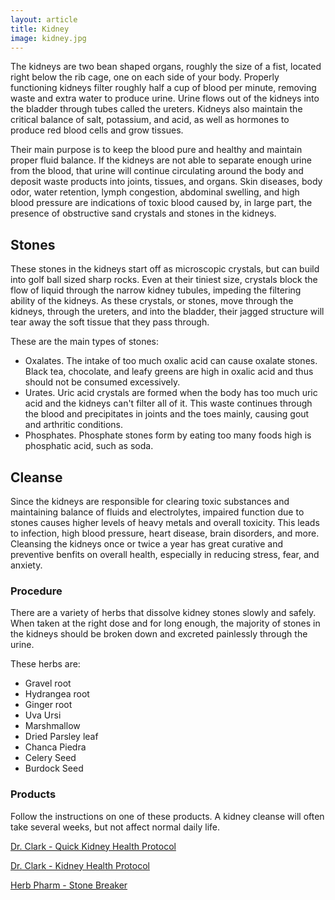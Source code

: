 ```yaml
---
layout: article
title: Kidney
image: kidney.jpg
---
```


The kidneys are two bean shaped organs, roughly the size of a fist, located right below the rib cage, one on each side of your body. Properly functioning kidneys filter roughly half a cup of blood per minute, removing waste and extra water to produce urine. Urine flows out of the kidneys into the bladder through tubes called the ureters. Kidneys also maintain the critical balance of salt, potassium, and acid, as well as hormones to produce red blood cells and grow tissues.

Their main purpose is to keep the blood pure and healthy and maintain proper fluid balance. If the kidneys are not able to separate enough urine from the blood, that urine will continue circulating around the body and deposit waste products into joints, tissues, and organs. Skin diseases, body odor, water retention, lymph congestion, abdominal swelling, and high blood pressure are indications of toxic blood caused by, in large part, the presence of obstructive sand crystals and stones in the kidneys.

## Stones

These stones in the kidneys start off as microscopic crystals, but can build into golf ball sized sharp rocks. Even at their tiniest size, crystals block the flow of liquid through the narrow kidney tubules, impeding the filtering ability of the kidneys. As these crystals, or stones, move through the kidneys, through the ureters, and into the bladder, their jagged structure will tear away the soft tissue that they pass through.

These are the main types of stones:
- Oxalates. The intake of too much oxalic acid can cause oxalate stones. Black tea, chocolate, and leafy greens are high in oxalic acid and thus should not be consumed excessively.
- Urates. Uric acid crystals are formed when the body has too much uric acid and the kidneys can't filter all of it. This waste continues through the blood and precipitates in joints and the toes mainly, causing gout and arthritic conditions.
- Phosphates. Phosphate stones form by eating too many foods high is phosphatic acid, such as soda. 

## Cleanse

Since the kidneys are responsible for clearing toxic substances and maintaining balance of fluids and electrolytes, impaired function due to stones causes higher levels of heavy metals and overall toxicity. This leads to infection, high blood pressure, heart disease, brain disorders, and more. Cleansing the kidneys once or twice a year has great curative and preventive benfits on overall health, especially in reducing stress, fear, and anxiety.

### Procedure

There are a variety of herbs that dissolve kidney stones slowly and safely. When taken at the right dose and for long enough, the majority of stones in the kidneys should be broken down and excreted painlessly through the urine.

These herbs are:
- Gravel root
- Hydrangea root
- Ginger root
- Uva Ursi
- Marshmallow
- Dried Parsley leaf
- Chanca Piedra
- Celery Seed
- Burdock Seed

### Products
Follow the instructions on one of these products. A kidney cleanse will often take several weeks, but not affect normal daily life.

[Dr. Clark - Quick Kidney Health Protocol](https://drclarkstore.com/collections/dr-hulda-clark-kidney-cleanse/products/quick-kidney-cleanse-520-mg-125-capsules?variant=39941220401323)

[Dr. Clark - Kidney Health Protocol](https://drclarkstore.com/products/kidney-cleanse-by-dr-hulda-clark?variant=39941991497899)

[Herb Pharm - Stone Breaker](https://www.herb-pharm.com/products/stone-breaker?variant=39854900674603)
